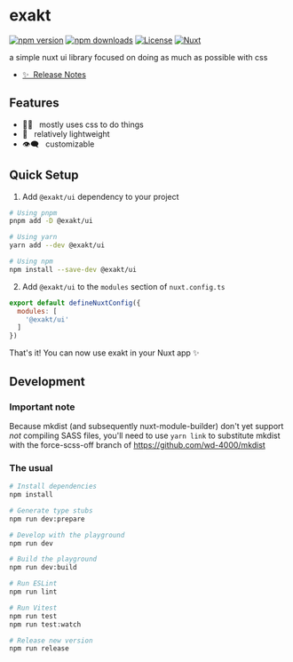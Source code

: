 # exakt

[![npm version][npm-version-src]][npm-version-href]
[![npm downloads][npm-downloads-src]][npm-downloads-href]
[![License][license-src]][license-href]
[![Nuxt][nuxt-src]][nuxt-href]

a simple nuxt ui library focused on doing as much as possible with css

- [✨ &nbsp;Release Notes](/CHANGELOG.md)
<!-- - [📖 &nbsp;Documentation](https://example.com) -->

## Features

<!-- Highlight some of the features your module provide here -->
- 💇‍♀️ &nbsp; mostly uses css to do things
- 👜 &nbsp; relatively lightweight
- 👁️‍🗨️ &nbsp; customizable

## Quick Setup

1. Add `@exakt/ui` dependency to your project

```bash
# Using pnpm
pnpm add -D @exakt/ui

# Using yarn
yarn add --dev @exakt/ui

# Using npm
npm install --save-dev @exakt/ui
```

2. Add `@exakt/ui` to the `modules` section of `nuxt.config.ts`

```js
export default defineNuxtConfig({
  modules: [
    '@exakt/ui'
  ]
})
```

That's it! You can now use exakt in your Nuxt app ✨

## Development

### Important note

Because mkdist (and subsequently nuxt-module-builder) don't yet support *not* compiling SASS files, you'll need to use ``yarn link`` to substitute mkdist with the force-scss-off branch of https://github.com/wd-4000/mkdist

### The usual

```bash
# Install dependencies
npm install

# Generate type stubs
npm run dev:prepare

# Develop with the playground
npm run dev

# Build the playground
npm run dev:build

# Run ESLint
npm run lint

# Run Vitest
npm run test
npm run test:watch

# Release new version
npm run release
```

<!-- Badges -->
[npm-version-src]: https://img.shields.io/npm/v/@exakt/ui/latest.svg?style=flat&colorA=18181B&colorB=28CF8D
[npm-version-href]: https://npmjs.com/package/@exakt/ui

[npm-downloads-src]: https://img.shields.io/npm/dm/@exakt/ui.svg?style=flat&colorA=18181B&colorB=28CF8D
[npm-downloads-href]: https://npmjs.com/package/@exakt/ui

[license-src]: https://img.shields.io/npm/l/@exakt/ui.svg?style=flat&colorA=18181B&colorB=28CF8D
[license-href]: https://npmjs.com/package/@exakt/ui

[nuxt-src]: https://img.shields.io/badge/Nuxt-18181B?logo=nuxt.js
[nuxt-href]: https://nuxt.com
